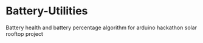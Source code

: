# Battery-Utilities
Battery health and battery percentage algorithm for arduino hackathon solar rooftop project
